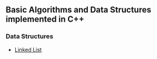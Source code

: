 ## Basic Algorithms and Data Structures implemented in C++

### Data Structures
- [Linked List](Algorithms%20and%20Data%20Structures/src/data_structures/linked_list/LinkedList.h)
